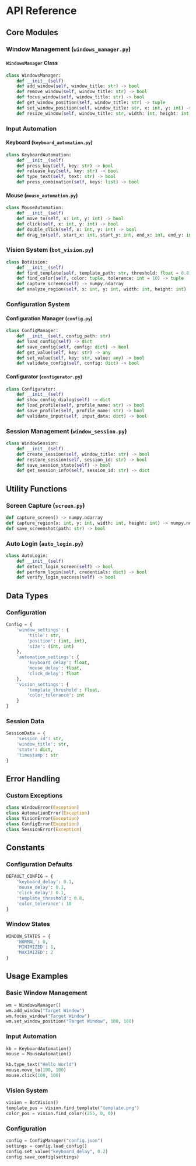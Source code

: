 # API Reference

## Core Modules

### Window Management (`windows_manager.py`)

#### `WindowsManager` Class
```python
class WindowsManager:
    def __init__(self)
    def add_window(self, window_title: str) -> bool
    def remove_window(self, window_title: str) -> bool
    def focus_window(self, window_title: str) -> bool
    def get_window_position(self, window_title: str) -> tuple
    def set_window_position(self, window_title: str, x: int, y: int) -> bool
    def resize_window(self, window_title: str, width: int, height: int) -> bool
```

### Input Automation

#### Keyboard (`keyboard_automation.py`)
```python
class KeyboardAutomation:
    def __init__(self)
    def press_key(self, key: str) -> bool
    def release_key(self, key: str) -> bool
    def type_text(self, text: str) -> bool
    def press_combination(self, keys: list) -> bool
```

#### Mouse (`mouse_automation.py`)
```python
class MouseAutomation:
    def __init__(self)
    def move_to(self, x: int, y: int) -> bool
    def click(self, x: int, y: int) -> bool
    def double_click(self, x: int, y: int) -> bool
    def drag_to(self, start_x: int, start_y: int, end_x: int, end_y: int) -> bool
```

### Vision System (`bot_vision.py`)
```python
class BotVision:
    def __init__(self)
    def find_template(self, template_path: str, threshold: float = 0.8) -> tuple
    def find_color(self, color: tuple, tolerance: int = 10) -> tuple
    def capture_screen(self) -> numpy.ndarray
    def analyze_region(self, x: int, y: int, width: int, height: int) -> dict
```

### Configuration System

#### Configuration Manager (`config.py`)
```python
class ConfigManager:
    def __init__(self, config_path: str)
    def load_config(self) -> dict
    def save_config(self, config: dict) -> bool
    def get_value(self, key: str) -> any
    def set_value(self, key: str, value: any) -> bool
    def validate_config(self, config: dict) -> bool
```

#### Configurator (`configurator.py`)
```python
class Configurator:
    def __init__(self)
    def show_config_dialog(self) -> dict
    def load_profile(self, profile_name: str) -> bool
    def save_profile(self, profile_name: str) -> bool
    def validate_input(self, input_data: dict) -> bool
```

### Session Management (`window_session.py`)
```python
class WindowSession:
    def __init__(self)
    def create_session(self, window_title: str) -> bool
    def restore_session(self, session_id: str) -> bool
    def save_session_state(self) -> bool
    def get_session_info(self, session_id: str) -> dict
```

## Utility Functions

### Screen Capture (`screen.py`)
```python
def capture_screen() -> numpy.ndarray
def capture_region(x: int, y: int, width: int, height: int) -> numpy.ndarray
def save_screenshot(path: str) -> bool
```

### Auto Login (`auto_login.py`)
```python
class AutoLogin:
    def __init__(self)
    def detect_login_screen(self) -> bool
    def perform_login(self, credentials: dict) -> bool
    def verify_login_success(self) -> bool
```

## Data Types

### Configuration
```python
Config = {
    'window_settings': {
        'title': str,
        'position': (int, int),
        'size': (int, int)
    },
    'automation_settings': {
        'keyboard_delay': float,
        'mouse_delay': float,
        'click_delay': float
    },
    'vision_settings': {
        'template_threshold': float,
        'color_tolerance': int
    }
}
```

### Session Data
```python
SessionData = {
    'session_id': str,
    'window_title': str,
    'state': dict,
    'timestamp': str
}
```

## Error Handling

### Custom Exceptions
```python
class WindowError(Exception)
class AutomationError(Exception)
class VisionError(Exception)
class ConfigError(Exception)
class SessionError(Exception)
```

## Constants

### Configuration Defaults
```python
DEFAULT_CONFIG = {
    'keyboard_delay': 0.1,
    'mouse_delay': 0.1,
    'click_delay': 0.1,
    'template_threshold': 0.8,
    'color_tolerance': 10
}
```

### Window States
```python
WINDOW_STATES = {
    'NORMAL': 0,
    'MINIMIZED': 1,
    'MAXIMIZED': 2
}
```

## Usage Examples

### Basic Window Management
```python
wm = WindowsManager()
wm.add_window("Target Window")
wm.focus_window("Target Window")
wm.set_window_position("Target Window", 100, 100)
```

### Input Automation
```python
kb = KeyboardAutomation()
mouse = MouseAutomation()

kb.type_text("Hello World")
mouse.move_to(100, 100)
mouse.click(100, 100)
```

### Vision System
```python
vision = BotVision()
template_pos = vision.find_template("template.png")
color_pos = vision.find_color((255, 0, 0))
```

### Configuration
```python
config = ConfigManager("config.json")
settings = config.load_config()
config.set_value("keyboard_delay", 0.2)
config.save_config(settings)
``` 